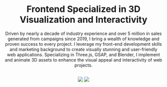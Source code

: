 <div align="center">

  <h1>Frontend Specialized in 3D Visualization and Interactivity</h1>

Driven by nearly a decade of industry experience and over 5 million in sales generated from campaigns since 2019, I bring a wealth of knowledge and proven success to every project. I leverage my front-end development skills and marketing background to create visually stunning and user-friendly web applications. Specializing in Three.js, GSAP, and Blender, I implement and animate 3D assets to enhance the visual appeal and interactivity of web projects.
</div>

  ##
  
<div align="center">  
  <a href="https://www.linkedin.com/in/carloshenriquerp" target="_blank"><img src="https://img.shields.io/badge/-LinkedIn-%230077B5?style=for-the-badge&logo=linkedin&logoColor=white" target="_blank"></a>  
  <a href = "mailto:falacom.ocarlos@gmail.com"><img src="https://img.shields.io/badge/-Gmail-%23333?style=for-the-badge&logo=gmail&logoColor=white" target="_blank"></a>
</div>
